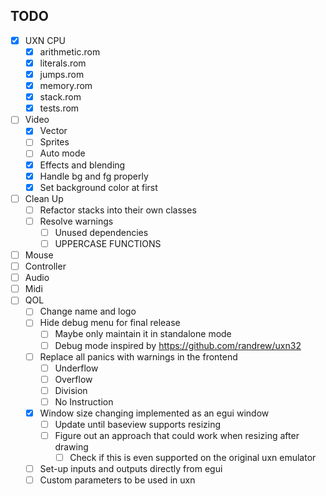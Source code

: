 ## TODO
-[x] UXN CPU
	- [x] arithmetic.rom
	- [x] literals.rom
	- [x] jumps.rom
	- [x] memory.rom
	- [x] stack.rom
	- [x] tests.rom
-[ ] Video
	-[x] Vector
	-[ ] Sprites
	-[ ] Auto mode
	-[x] Effects and blending
	-[x] Handle bg and fg properly
	-[x] Set background color at first
-[ ] Clean Up
	-[ ] Refactor stacks into their own classes
	-[ ] Resolve warnings
		- [ ] Unused dependencies
		- [ ] UPPERCASE FUNCTIONS
-[ ] Mouse
-[ ] Controller
-[ ] Audio
-[ ] Midi
-[ ] QOL
	-[ ] Change name and logo
	-[ ] Hide debug menu for final release
		-[ ] Maybe only maintain it in standalone mode
		-[ ] Debug mode inspired by https://github.com/randrew/uxn32
	-[ ] Replace all panics with warnings in the frontend
		-[ ] Underflow
		-[ ] Overflow
		-[ ] Division
		-[ ] No Instruction
	-[x] Window size changing implemented as an egui window
		-[ ] Update until baseview supports resizing
		-[ ] Figure out an approach that could work when resizing after drawing
			-[ ] Check if this is even supported on the original uxn emulator
	-[ ] Set-up inputs and outputs directly from egui
	-[ ] Custom parameters to be used in uxn